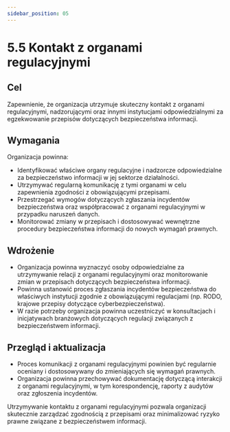 ```yaml
---
sidebar_position: 05
---
```


# 5.5 Kontakt z organami regulacyjnymi

## Cel
Zapewnienie, że organizacja utrzymuje skuteczny kontakt z organami regulacyjnymi, nadzorującymi oraz innymi instytucjami odpowiedzialnymi za egzekwowanie przepisów dotyczących bezpieczeństwa informacji.

## Wymagania
Organizacja powinna:
- Identyfikować właściwe organy regulacyjne i nadzorcze odpowiedzialne za bezpieczeństwo informacji w jej sektorze działalności.
- Utrzymywać regularną komunikację z tymi organami w celu zapewnienia zgodności z obowiązującymi przepisami.
- Przestrzegać wymogów dotyczących zgłaszania incydentów bezpieczeństwa oraz współpracować z organami regulacyjnymi w przypadku naruszeń danych.
- Monitorować zmiany w przepisach i dostosowywać wewnętrzne procedury bezpieczeństwa informacji do nowych wymagań prawnych.

## Wdrożenie
- Organizacja powinna wyznaczyć osoby odpowiedzialne za utrzymywanie relacji z organami regulacyjnymi oraz monitorowanie zmian w przepisach dotyczących bezpieczeństwa informacji.
- Powinna ustanowić proces zgłaszania incydentów bezpieczeństwa do właściwych instytucji zgodnie z obowiązującymi regulacjami (np. RODO, krajowe przepisy dotyczące cyberbezpieczeństwa).
- W razie potrzeby organizacja powinna uczestniczyć w konsultacjach i inicjatywach branżowych dotyczących regulacji związanych z bezpieczeństwem informacji.

## Przegląd i aktualizacja
- Proces komunikacji z organami regulacyjnymi powinien być regularnie oceniany i dostosowywany do zmieniających się wymagań prawnych.
- Organizacja powinna przechowywać dokumentację dotyczącą interakcji z organami regulacyjnymi, w tym korespondencję, raporty z audytów oraz zgłoszenia incydentów.

Utrzymywanie kontaktu z organami regulacyjnymi pozwala organizacji skutecznie zarządzać zgodnością z przepisami oraz minimalizować ryzyko prawne związane z bezpieczeństwem informacji.
